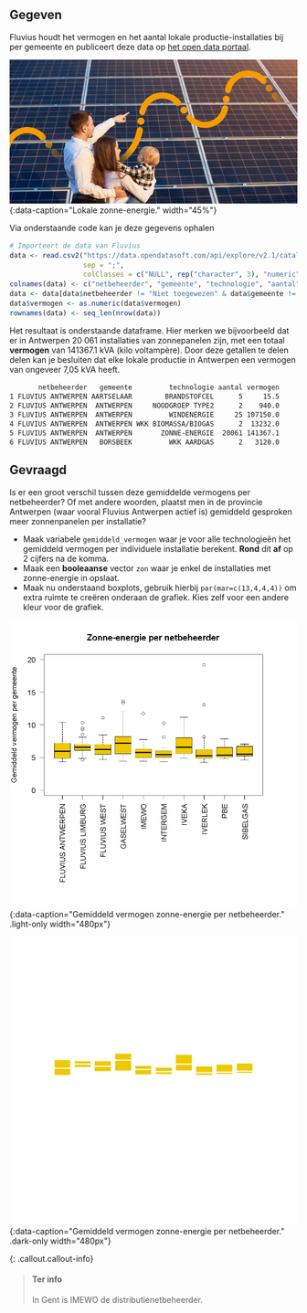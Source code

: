 ## Gegeven
Fluvius houdt het vermogen en het aantal lokale productie-installaties bij per gemeente en publiceert deze data op <a href="https://opendata.fluvius.be/explore/dataset/1_33-lp-open-data-fluvius/information/" target="_blank">het open data portaal</a>. 

![Lokale zonne-energie.](media/groene_stroom.jpg "Lokale zonne-energie."){:data-caption="Lokale zonne-energie." width="45%"}

Via onderstaande code kan je deze gegevens ophalen

```R
# Importeert de data van Fluvius
data <- read.csv2("https://data.opendatasoft.com/api/explore/v2.1/catalog/datasets/1_33-lp-open-data-fluvius@fluvius/exports/csv",
                  sep = ";",
                  colClasses = c("NULL", rep("character", 3), "numeric", "character") )
colnames(data) <- c("netbeheerder", "gemeente", "technologie", "aantal", "vermogen")
data <- data[data$netbeheerder != "Niet toegewezen" & data$gemeente != "Niet toegewezen",]
data$vermogen <- as.numeric(data$vermogen)
rownames(data) <- seq_len(nrow(data))
```

Het resultaat is onderstaande dataframe. Hier merken we bijvoorbeeld dat er in Antwerpen 20 061 installaties van zonnepanelen zijn, met een totaal **vermogen** van 141367.1 kVA (kilo voltampère). Door deze getallen te delen delen kan je besluiten dat elke lokale productie in Antwerpen een vermogen van ongeveer 7,05 kVA heeft.

```
       netbeheerder   gemeente         technologie aantal vermogen
1 FLUVIUS ANTWERPEN AARTSELAAR        BRANDSTOFCEL      5     15.5
2 FLUVIUS ANTWERPEN  ANTWERPEN     NOODGROEP TYPE2      2    940.0
3 FLUVIUS ANTWERPEN  ANTWERPEN         WINDENERGIE     25 107150.0
4 FLUVIUS ANTWERPEN  ANTWERPEN WKK BIOMASSA/BIOGAS      2  13232.0
5 FLUVIUS ANTWERPEN  ANTWERPEN       ZONNE-ENERGIE  20061 141367.1
6 FLUVIUS ANTWERPEN   BORSBEEK         WKK AARDGAS      2   3120.0
```

## Gevraagd

Is er een groot verschil tussen deze gemiddelde vermogens per netbeheerder? Of met andere woorden, plaatst men in de provincie Antwerpen (waar vooral Fluvius Antwerpen actief is) gemiddeld gesproken meer zonnenpanelen per installatie?

- Maak variabele `gemiddeld_vermogen` waar je voor alle technologieën het gemiddeld vermogen per individuele installatie berekent. **Rond** dit **af** op 2 cijfers na de komma.
- Maak een **booleaanse** vector `zon` waar je enkel de installaties met zonne-energie in opslaat.
- Maak nu onderstaand boxplots, gebruik hierbij `par(mar=c(13,4,4,4))` om extra ruimte te creëren onderaan de grafiek. Kies zelf voor een andere kleur voor de grafiek.

![Gemiddeld vermogen zonne-energie per netbeheerder.](media/plot.png "Gemiddeld vermogen zonne-energie per netbeheerder."){:data-caption="Gemiddeld vermogen zonne-energie per netbeheerder." .light-only width="480px"}

![Gemiddeld vermogen zonne-energie per netbeheerder.](media/plot_dark.png "Gemiddeld vermogen zonne-energie per netbeheerder."){:data-caption="Gemiddeld vermogen zonne-energie per netbeheerder." .dark-only width="480px"}

{: .callout.callout-info}
>#### Ter info
> In Gent is IMEWO de distributienetbeheerder.